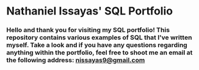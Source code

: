 # Nathaniel Issayas' SQL Portfolio
### Hello and thank you for visiting my SQL portfolio! This repository contains various examples of SQL that I've written myself. Take a look and if you have any questions regarding anything within the portfolio, feel free to shoot me an email at the following address: nissayas9@gmail.com 
